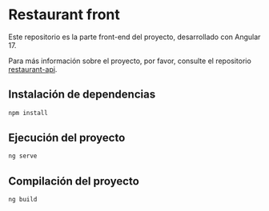 # Restaurant front

Este repositorio es la parte front-end del proyecto, desarrollado con Angular 17.

Para más información sobre el proyecto, por favor, consulte el repositorio [restaurant-api](https://github.com/jdfs2110/restaurant-api).

## Instalación de dependencias

```bash
npm install
```

## Ejecución del proyecto

```bash
ng serve
```

## Compilación del proyecto

```bash
ng build
```
